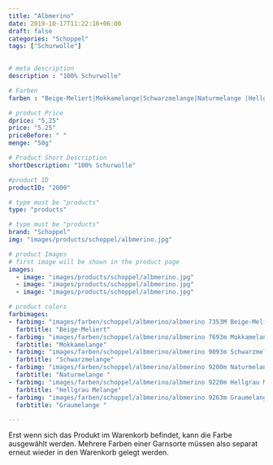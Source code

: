 ```yaml
---
title: "Albmerino"
date: 2019-10-17T11:22:16+06:00
draft: false
categories: "Schoppel"
tags: ["Schurwolle"]
 

# meta description
description : "100% Schurwolle"

# Farben
farben : "Beige-Meliert|Mokkamelange|Schwarzmelange|Naturmelange |Hellgrau Melange|Graumelange"

# product Price
dprice: "5,25"
price: "5.25"
priceBefore: " "
menge: "50g"

# Product Short Description
shortDescription: "100% Schurwolle"

#product ID
productID: "2000"

# type must be "products"
type: "products"

# type must be "products"
brand: "Schoppel"
img: "images/products/schoppel/albmerino.jpg"   

# product Images
# first image will be shown in the product page
images:
  - image: "images/products/schoppel/albmerino.jpg"
  - image: "images/products/schoppel/albmerino.jpg"
  - image: "images/products/schoppel/albmerino.jpg"

# product colors
farbimages:
- farbimg: "images/farben/schoppel/albmerino/albmerino 7353M Beige-Meliert.jpg"	
  farbtitle: "Beige-Meliert"
- farbimg: "images/farben/schoppel/albmerino/albmerino 7693m Mokkamelange.jpg"	
  farbtitle: "Mokkamelange"
- farbimg: "images/farben/schoppel/albmerino/albmerino 9093m Schwarzmelange.jpg"	
  farbtitle: "Schwarzmelange"
- farbimg: "images/farben/schoppel/albmerino/albmerino 9200m Naturmelange .jpg"	
  farbtitle: "Naturmelange "
- farbimg: "images/farben/schoppel/albmerino/albmerino 9220m Hellgrau Melange.jpg"	
  farbtitle: "Hellgrau Melange"
- farbimg: "images/farben/schoppel/albmerino/albmerino 9263m Graumelange .jpg"	
  farbtitle: "Graumelange "

---
```


Erst wenn sich das Produkt im Warenkorb befindet, kann die Farbe ausgewählt werden.
Mehrere Farben einer Garnsorte müssen also separat erneut wieder in den Warenkorb gelegt werden.
